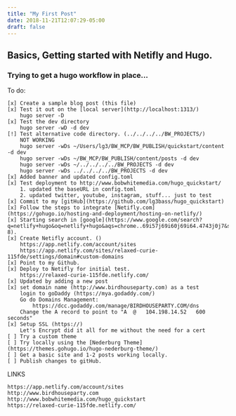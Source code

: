 ```yaml
---
title: "My First Post"
date: 2018-11-21T12:07:29-05:00
draft: false
---
```



## Basics, Getting started with Netifly and Hugo.
### Trying to get a hugo workflow in place...

To do:

	[x] Create a sample blog post (this file)
	[x] Test it out on the [local server](http://localhost:1313/)
		hugo server -D
	[x] Test the dev directory
		hugo server -wD -d dev
	[!] Test alternative code directory. (../../../../BW_PROJECTS/)
		NOT WORKING
		hugo server -wDs ~/Users/lg3/BW_MCP/BW_PUBLISH/quickstart/content -d dev
		hugo server -wDs ~/BW_MCP/BW_PUBLISH/content/posts -d dev
		hugo server -wDs ~/../../../../BW_PROJECTS -d dev
		hugo server -wDs ../../../../BW_PROJECTS -d dev
	[x] Added banner and updated config.toml
	[x] Test deployment to http://www.bobwhitemedia.com/hugo_quickstart/
		1. updated the baseURL in config.toml
		2. updated twitter, youtube, instagram, stuff... just to test
	[x] Commit to my [gitHub](https://github.com/lg3bass/hugo_quickstart)
	[x] Follow the steps to integrate [Netifly.com](https://gohugo.io/hosting-and-deployment/hosting-on-netlify/)
	[x] Starting search in [google](https://www.google.com/search?q=netlify+hugo&oq=netlify+hugo&aqs=chrome..69i57j69i60j69i64.4743j0j7&sourceid=chrome&ie=UTF-8).
	[x] Create Netifly account. ()
		https://app.netlify.com/account/sites
		https://app.netlify.com/sites/relaxed-curie-115fde/settings/domain#custom-domains
	[x] Point to my Github.
	[x] Deploy to Netifly for initial test.
		https://relaxed-curie-115fde.netlify.com/
	[x] Updated by adding a new post
	[x] set domain name (http://www.birdhouseparty.com) as a test
		login to goDaddy (https://mya.godaddy.com/)
		Go do Domains Management:
			https://dcc.godaddy.com/manage/BIRDHOUSEPARTY.COM/dns
		Change the A record to point to "A	@	104.198.14.52	600 seconds"
	[x] Setup SSL (https://)
		Let's Encrypt did it all for me without the need for a cert
	[ ] Try a custom theme
	[ ] Try locally using the [Nederburg Theme](https://themes.gohugo.io/hugo-nederburg-theme/)
	[ ] Get a basic site and 1-2 posts working locally.
	[ ] Publish changes to gitHub.
	
LINKS

	https://app.netlify.com/account/sites
	http://www.birdhouseparty.com
	http://www.bobwhitemedia.com/hugo_quickstart
	https://relaxed-curie-115fde.netlify.com/
	
	